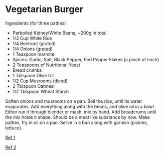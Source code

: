 # Vegetarian Burger

Ingredients (for three patties)

* Parboiled Kidney/White Beans, ~200g in total
* 1/3 Cup White Rice 
* 1/4 Beetroot (grated)
* 1/4 Onions (grated)
* 1 Teaspoon marmite
* Spices: Garlic, Salt, Black Pepper, Red Pepper Flakes (a pinch of each)
* 2 Teaspoons of Nutritional Yeast 
* Bread crumbs
* 1 Tblspoon Olive Oil
* 1/2 Cup Musrooms (diced)
* 2 Tblspoon Oatmeal
* 1/2 Tblspoon Wheat Starch

Soften onions and musrooms on a pan. Boil the rice, until its water
evaporates. Add everything along with the beans, and olive oil in a
bowl. Either run it through blender or mash, mix by hand. Add
breadcrums until the mix holds it shape. Should be a meat like
substance by now. Make patties, fry in oil on a pan. Serve in a bun
along with garnish (pickles, lettuce).

[Ref 1](https://youtu.be/l75ixsh-wjI?t=78)

[Ref 2](https://www.saucestache.com/the-secret-recipe-for-plant-based-burgers-that-taste-just-like-a-burger/)

